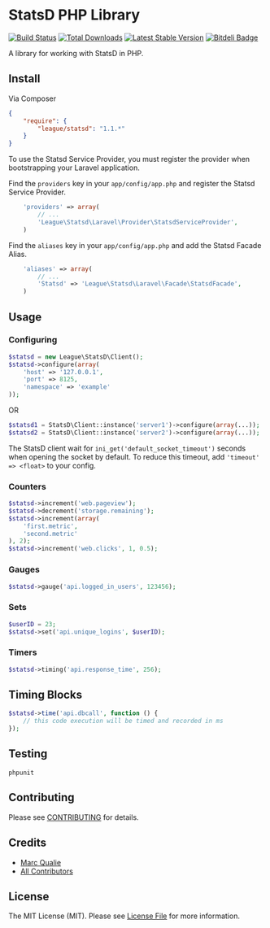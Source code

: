 # StatsD PHP Library

[![Build Status](https://travis-ci.org/thephpleague/statsd.png?branch=master)](https://travis-ci.org/thephpleague/statsd)
[![Total Downloads](https://poser.pugx.org/league/statsd/downloads.png)](https://packagist.org/packages/league/statsd)
[![Latest Stable Version](https://poser.pugx.org/league/statsd/v/stable.png)](https://packagist.org/packages/league/statsd)
[![Bitdeli Badge](https://d2weczhvl823v0.cloudfront.net/thephpleague/statsd/trend.png)](https://bitdeli.com/free "Bitdeli Badge")


A library for working with StatsD in PHP.


## Install

Via Composer

```json
{
    "require": {
        "league/statsd": "1.1.*"
    }
}
```

To use the Statsd Service Provider, you must register the provider when bootstrapping your Laravel application.

Find the `providers` key in your `app/config/app.php` and register the Statsd Service Provider.

```php
    'providers' => array(
        // ...
        'League\Statsd\Laravel\Provider\StatsdServiceProvider',
    )
```

Find the `aliases` key in your `app/config/app.php` and add the Statsd Facade Alias.

```php
    'aliases' => array(
        // ...
        'Statsd' => 'League\Statsd\Laravel\Facade\StatsdFacade',
    )
```

## Usage

### Configuring

```php
$statsd = new League\StatsD\Client();
$statsd->configure(array(
    'host' => '127.0.0.1',
    'port' => 8125,
    'namespace' => 'example'
));
```

OR

```php
$statsd1 = StatsD\Client::instance('server1')->configure(array(...));
$statsd2 = StatsD\Client::instance('server2')->configure(array(...));
```

The StatsD client wait for `ini_get('default_socket_timeout')` seconds when opening the socket by default. To reduce
this timeout, add `'timeout' => <float>` to your config.

### Counters

```php
$statsd->increment('web.pageview');
$statsd->decrement('storage.remaining');
$statsd->increment(array(
    'first.metric',
    'second.metric'
), 2);
$statsd->increment('web.clicks', 1, 0.5);
```

### Gauges

```php
$statsd->gauge('api.logged_in_users', 123456);
```


### Sets

```php
$userID = 23;
$statsd->set('api.unique_logins', $userID);
```

### Timers

```php
$statsd->timing('api.response_time', 256);
```

## Timing Blocks

```php
$statsd->time('api.dbcall', function () {
    // this code execution will be timed and recorded in ms
});
```

## Testing

    phpunit


## Contributing

Please see [CONTRIBUTING](https://github.com/thephpleague/statsd/blob/master/CONTRIBUTING.md) for details.


## Credits

- [Marc Qualie](https://github.com/marcqualie)
- [All Contributors](https://github.com/thephpleague/statsd/contributors)


## License

The MIT License (MIT). Please see [License File](https://github.com/thephpleague/statsd/blob/master/LICENSE) for more information.
